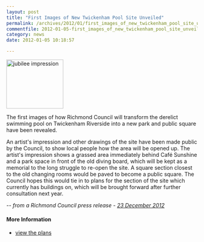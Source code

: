 ```yaml
---
layout: post
title: "First Images of New Twickenham Pool Site Unveiled"
permalink: /archives/2012/01/first_images_of_new_twickenham_pool_site_unveiled.html
commentfile: 2012-01-05-first_images_of_new_twickenham_pool_site_unveiled
category: news
date: 2012-01-05 10:18:57

---
```


<a href="/assets/images/2012/jubilee_impression.jpg" title="See larger version of - jubilee impression"><img src="/assets/images/2012/jubilee_impression_thumb.jpg" width="150" height="129" alt="jubilee impression" class="photo right" /></a>

The first images of how Richmond Council will transform the derelict swimming pool on Twickenham Riverside into a new park and public square have been revealed.

An artist's impression and other drawings of the site have been made public by the Council, to show local people how the area will be opened up. The artist's impression shows a grassed area immediately behind Café Sunshine and a park space in front of the old diving board, which will be kept as a memorial to the long struggle to re-open the site. A square section closest to the old changing rooms would be paved to become a public square. The Council hopes this would tie in to plans for the section of the site which currently has buildings on, which will be brought forward after further consultation next year.

<cite>-- from a Richmond Council press release - [23 December 2012](http://www.richmond.gov.uk/home/council_government_and_democracy/council/civic-offices/departments/communications/press_office/press_releases/december_2011_press_releases/first_images_of__new__riverside_pool_site_unveiled.htm</cite>)

#### More Information

-   [view the plans](http://www.richmond.gov.uk/home/council_government_and_democracy/council/currentprojects/jubilee_gardens.htm)
